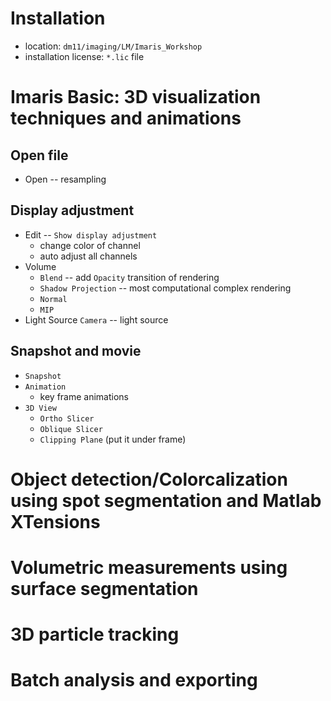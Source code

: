 # Installation
* location: `dm11/imaging/LM/Imaris_Workshop`
* installation license: `*.lic` file


# Imaris Basic: 3D visualization techniques and animations
## Open file
* Open -- resampling

## Display adjustment
* Edit -- `Show display adjustment`
    * change color of channel
    * auto adjust all channels
* Volume
    * `Blend` -- add `Opacity` transition of rendering
    * `Shadow Projection` -- most computational complex rendering
    * `Normal`
    * `MIP`
* Light Source `Camera` -- light source

## Snapshot and movie
* `Snapshot`
* `Animation`
    * key frame animations
* `3D View`
    * `Ortho Slicer`
    * `Oblique Slicer`
    * `Clipping Plane` (put it under frame)

# Object detection/Colorcalization using spot segmentation and Matlab XTensions

# Volumetric measurements using surface segmentation

# 3D particle tracking

# Batch analysis and exporting
